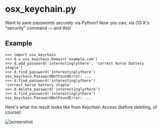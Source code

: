 osx_keychain.py
===============

Want to save passwords securely via Python? Now you can, via OS X's "security" command — and this!

Example
-------

    >>> import osx_keychain
    >>> d = osx_keychain.Domain('example.com')
    >>> d.add_password('interestinglythere', 'correct horse battery staple')
    >>> d.find_password('interestinglythere')
    osx_keychain.PasswordNotFoundError: ...
    >>> d.find_password('interestinglythere')
    'correct horse battery staple'
    >>> d.delete_password('interestinglythere')
    >>> d.find_password('interestinglythere')
    osx_keychain.PasswordNotFoundError: ...

Here's what the result looks like from *Keychain Access* (before deleting, of course):

![screenshot](https://f.cloud.github.com/assets/1570168/1078791/2ca6c7a0-1534-11e3-87f0-9358917fc58e.png)
